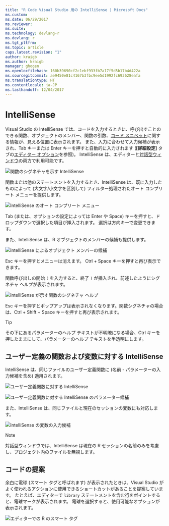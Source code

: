 ```yaml
---
title: "R Code Visual Studio 用の IntelliSense | Microsoft Docs"
ms.custom: 
ms.date: 06/29/2017
ms.reviewer: 
ms.suite: 
ms.technology: devlang-r
ms.devlang: r
ms.tgt_pltfrm: 
ms.topic: article
caps.latest.revision: "1"
author: kraigb
ms.author: kraigb
manager: ghogen
ms.openlocfilehash: 160b39690cf2c1ebf933fb7a17f5d5b17b4d422a
ms.sourcegitcommit: ae9450e81c4167b3fbc9ee5d1992fc693628eafa
ms.translationtype: HT
ms.contentlocale: ja-JP
ms.lasthandoff: 12/04/2017
---
```

# <a name="intellisense"></a>IntelliSense

Visual Studio の IntelliSense では、コードを入力するときに、呼び出すことのできる関数、オブジェクトのメンバー、関数の引数、[コード スニペット](code-snippets.md)に関する情報が、見える位置に表示されます。 また、入力に合わせて入力候補が表示され、Tab キーまたは Enter キーを押すと自動的に入力されます (**[詳細設定]** タブの[エディター オプション](code-editing.md#editor-options)を参照)。 IntelliSense は、エディターと[対話型ウィンドウ](interactive-repl.md)の両方で利用可能です。

![関数のシグネチャを示す IntelliSense](media/intellisense-function-signature.png) 

関数または他のステートメントを入力するとき、IntelliSense は、既に入力したものによって (大文字/小文字を区別して) フィルター処理されたオート コンプリート メニューを提供します。

![IntelliSense のオート コンプリート メニュー](media/intellisense-auto-complete-menu.png)

Tab (または、オプションの設定によっては Enter や Space) キーを押すと、ドロップダウンで選択した項目が挿入されます。 選択は方向キーで変更できます。 

また、IntelliSense は、R オブジェクトのメンバーの候補も提供します。
 
![IntelliSense によるオブジェクト メンバーの候補](media/intellisense-auto-complete-r-objects.png)
 
Esc キーを押すとメニューは消えます。 Ctrl + Space キーを押すと再び表示できます。

関数呼び出しの開始 `(` を入力すると、終了 `)` が挿入され、前述したようにシグネチャ ヘルプが表示されます。

![IntelliSense が示す関数のシグネチャ ヘルプ](media/intellisense-function-signature.png)

Esc キーを押すとポップアップは表示されなくなります。関数シグネチャの場合は、Ctrl + Shift + Space キーを押すと再び表示されます。

> [!Tip]
> その下にあるパラメーターのヘルプ テキストが不明瞭になる場合、Ctrl キーを押したままにして、パラメーターのヘルプ テキストを半透明にします。

## <a name="intellisense-for-user-defined-functions-and-variables"></a>ユーザー定義の関数および変数に対する IntelliSense

IntelliSense は、同じファイルのユーザー定義関数に (名前 - パラメーターの入力候補を含め) 適用されます。

![ユーザー定義関数に対する IntelliSense](media/intellisense-same-file-functions.png)

![ユーザー定義関数に対する IntelliSense のパラメーター候補](media/intellisense-parameter-completion.png)

また、IntelliSense は、同じファイルと現在のセッションの変数にも対応します。

![IntelliSense の変数の入力候補](media/intellisense-variable-completion.png)

> [!Note]
> 対話型ウィンドウでは、IntelliSense は現在の R セッションの名前のみを考慮し、プロジェクト内のファイルを無視します。

## <a name="code-suggestions"></a>コードの提案

余白に電球 (スマート タグと呼ばれます) が表示されたときは、Visual Studio がよく使われるアクションに使用できるショートカットがあることを提案しています。 たとえば、エディターで `library` ステートメントを含む行をポイントすると、電球マークが表示されます。 電球を選択すると、使用可能なオプションが表示されます。

![エディターでの R のスマート タグ](media/intellisense-smart-tags.png)
